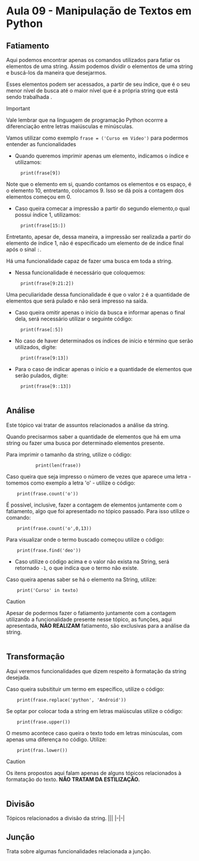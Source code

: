 # Aula 09 - Manipulação de Textos em Python

## Fatiamento
Aqui podemos encontrar apenas os comandos utilizados para fatiar os elementos de uma string. Assim podemos dividir o elementos de uma string e buscá-los da maneira que desejarmos.

Esses elementos podem ser acessados, a partir de seu índice, que é o seu menor nível de busca até o maior nível que é a própria string que está sendo trabalhada .

> [!IMPORTANT]
Vale lembrar que na linguagem de programação Python ocorrre a diferenciação entre letras maiúsculas e minúsculas.


Vamos utilizar como exemplo    `frase = ('Curso em Video')` para podermos entender as funcionalidades

- Quando queremos imprimir apenas um elemento, indicamos o índice e utilizamos:

        print(frase[9])

Note que o elemento em si, quando contamos os elementos e os espaço, é o elemento 10, entretanto, colocamos 9. Isso se dá pois a contagem dos elementos começou em 0.

- Caso queira comecar a impressão a partir do segundo elemento,o qual possui índice 1, utilizamos: 
    
        print(frase[15:])

Entretanto, apesar de, dessa maneira, a impressão ser realizada a partir do elemento de índice 1, não é especificado um elemento de de índice final após o sinal `:`.  

Há uma funcionalidade capaz de fazer uma busca em toda a string.

- Nessa funcionalidade é necessário que coloquemos: 

        print(frase[9:21:2])

Uma peculiaridade dessa funcionalidade é que o valor `2` é a quantidade de elementos que será pulado e não será impresso na saída.

- Caso queira omitir apenas o início da busca e informar apenas o final dela, será necessário utilizar o seguinte código:

        print(frase[:5])

- No caso de haver determinados os índices de início e término que serão utilizados, digite:

        print(frase[9:13])

- Para o caso de indicar apenas o início e a quantidade de elementos que serão pulados, digite:

        print(frase[9::13])


|||
|-|-|

## Análise
Este tópico vai tratar de assuntos relacionados a análise da string.

Quando precisarmos saber a quantidade de elementos que há em uma string ou fazer uma busca por determinado elementos presente. 

Para imprimir o tamanho da string, utilize o código:
        
               print(len(frase))

Caso queira que seja impresso o número de vezes que aparece uma letra - tomemos como exemplo a letra 'o' - utilize o código:
  
        print(frase.count('o'))

É possível, inclusive, fazer a contagem de elementos juntamente com o fatiamento, algo que foi apresentado no tópico passado. Para isso utilize o comando:
  
        print(frase.count('o',0,13))

Para visualizar onde o termo buscado começou utilize o código:
  
        print(frase.find('deo'))
- Caso utilize o código acima e o valor não exista na String, será retornado `-1`, o que indica que o termo não existe. 

Caso queira apenas saber se há o elemento na String, utilize:

        print('Curso' in texto)


> [!CAUTION]
Apesar de podermos fazer o fatiamento juntamente com a contagem utilizando a funcionalidade presente nesse tópico, as funções, aqui apresentada, **NÃO REALIZAM** fatiamento, são exclusivas para a análise da string. 

|||
|-|-|
## Transformação
Aqui veremos funcionalidades que dizem respeito à formatação da string desejada.

Caso queira subsitituir um termo em específico, utilize o código: 

        print(frase.replace('python', 'Android'))

Se optar por colocar toda a string em letras maiúsculas utilize o código:

        print(frase.upper())

O mesmo acontece caso queira o texto todo em letras minúsculas, com apenas uma diferença no código. Utilize:

        print(fras.lower())
> [!CAUTION]
Os itens propostos aqui falam apenas de alguns tópicos relacionados à formatação do texto. **NÃO TRATAM DA ESTILIZAÇÃO.**

|||
|-|-|

## Divisão
Tópicos relacionados a divisão da string.
|||
|-|-|
## Junção
Trata sobre algumas funcionalidades relacionada a junção.
